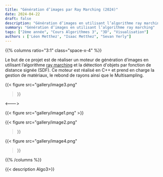 ```yaml
---
title: "Génération d’images par Ray Marching (2024)"
date: 2024-04-22
draft: false
description: "Génération d’images en utilisant l’algorithme ray marching"
summary: "Génération d’images en utilisant l’algorithme ray marching"
tags: ["2ème année", "Cours Algorithmes 3", "3D", "Visualisation"]
authors : ['Léon Metthez', "Isaac Metthez", "Sevan Yerly"]
---
```


{{% columns ratio="3:1" class="space-x-4" %}} <!-- begin columns block -->

Le but de ce projet est de réaliser un moteur de génération d’images en utilisant l’algorithme [ray marching](https://en.wikipedia.org/wiki/Ray_marching) et la détection d'objets par fonction de distance signée (SDF).
Ce moteur est réalisé en C++ et prend en charge la gestion de matériaux, le rebond de rayons ainsi que le Multisampling.

{{< figure
src="gallery/image3.png"
>}}

<---> <!-- magic separator, between columns -->

<div class="[&>figure]:my-4">
{{< figure
src="gallery/image1.png"
>}}

{{< figure
src="gallery/image2.png"
>}}

{{< figure
src="gallery/image4.png"
>}}
</div>

{{% /columns %}}

{{< description Algo3>}}
